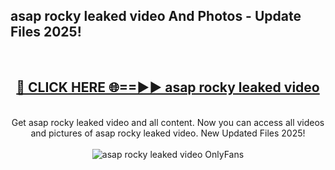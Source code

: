 <h2>asap rocky leaked video And Photos - Update Files 2025!</h2>
<br>
<div align="center">
<h2><a href="https://linkcuts.com/hfmhzwbr" rel="nofollow">🔴 CLICK HERE 🌐==►► asap rocky leaked video</a></h2>
<br>
Get asap rocky leaked video and all content. Now you can access all videos and pictures of asap rocky leaked video. New Updated Files 2025!
<br>
<br>
<a href="https://linkcuts.com/hfmhzwbr" rel="nofollow" data-target="animated-image.originalLink"><img src="https://i.ibb.co.com/WyWwxjT/player-gif2.gif" alt="asap rocky leaked video OnlyFans" style="max-width: 100%; display: inline-block;" data-target="animated-image.originalImage"></a>
</div>
<br>